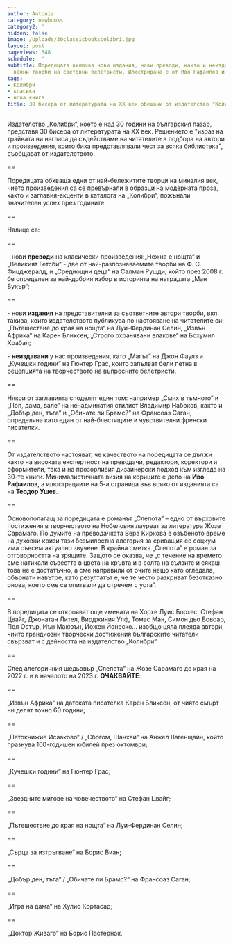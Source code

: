```yaml
---
author: Antonia
category: newbooks
category2: ''
hidden: false
image: /Uploads/30classicbookscolibri.jpg
layout: post
pageviews: 348
schedule: ''
subtitle: Поредицата включва нови издания, нови преводи, както и неиздавани досега
  важни творби на световни белетристи. Илюстрирана е от Иво Рафаилов и Теодор Ушев
tags:
- Колибри
- класика
- нова книга
title: 30 бисера от литературата на XX век обещани от издателство "Колибри"
---
```


Издателство „Колибри“, което е над 30 години на българския пазар, представя 30 бисера от литературата на XX век. Решението е "израз на трайната ни нагласа да съдействаме на читателите в подбора на автори и произведения, които биха представлявали чест за всяка библиотека", съобщават от издателството. 

\==

Поредицата обхваща едни от най-бележитите творци на миналия век, чието произведения са се превърнали в образци на модерната проза, както и заглавия-акценти в каталога на „Колибри“, пожънали значителен успех през годините. 

\==

Налице са:

\==

\- нови **преводи** на класически произведения:„Нежна е нощта“ и „Великият Гетсби“ - две от най-разпознаваемите творби на Ф. С. Фицджералд, и „Среднощни деца“ на Салман Рушди, който през 2008 г. бе определен за най-добрия избор в историята на наградата „Ман Букър“;

\==

\- нови **издания** на представителни за съответните автори творби, вкл. такива, които издателството публикува по настояване на читателите си: „Пътешествие до края на нощта“ на Луи-Фердинан Селин, „Извън Африка“ на Карен Бликсен, „Строго охранявани влакове“ на Бохумил Храбал;

\- **неиздавани** у нас произведения, като „Магът“ на Джон Фаулз и „Кучешки години“ на Гюнтер Грас, които запълват бели петна в рецепцията на творчеството на въпросните белетристи. 

\==

Някои от заглавията споделят един том: например „Смях в тъмното“ и „Поп, дама, вале“ на ненадминатия стилист Владимир Набоков, както и „Добър ден, тъга“ и „Обичате ли Брамс?“ на Франсоаз Саган, определяна като един от най-блестящите и чувствителни френски писателки.

\==

От издателството настояват, че качеството на поредицата се дължи както на високата експертност на преводачи, редактори, коректори и оформители, така и на прозорливия дизайнерски подход към изгледа на 30-те книги. Минималистичната визия на кориците е дело на **Иво Рафаилов**, а илюстрациите на 5-а страница във всяко от изданията са на **Теодор Ушев**.

\==

Основополагащ за поредицата е романът „Слепота“ – едно от върховите постижения в творчеството на Нобеловия лауреат за литература Жозе Сарамаго. По думите на преводачката Вера Киркова в озъбеното време на духовни кризи тази безмилостна алегория за сриващия се социум има съвсем актуално звучене. В крайна сметка „Слепота“ е роман за отговорността на зрящите. Защото се оказва, че „с течение на времето сме натикали съвестта в цвета на кръвта и в солта на сълзите и сякаш това не е достатъчно, а сме направили от очите нещо като огледала, обърнати навътре, като резултатът е, че те често разкриват безотказно онова, което сме се опитвали да отречем с уста“.

\==

В поредицата се открояват още имената на Хорхе Луис Борхес, Стефан Цвайг, Джонатан Лител, Вирджиния Улф, Томас Ман, Симон дьо Бовоар, Пол Остър, Иън Макюън, Йожен Йонеско… изобщо цяла плеяда автори, чиито грандиозни творчески достижения българските читатели свързват и с дейността на издателство „Колибри“.

\==

След алегоричния шедьовър „Слепота“ на Жозе Сарамаго до края на 2022 г. и в началото на 2023 г. **ОЧАКВАЙТЕ**:

\==

„Извън Африка“ на датската писателка Карен Бликсен, от чиято смърт ни делят точно 60 години;

\==

„Петокнижие Исааково“ / „Сбогом, Шанхай“  на Анжел Вагенщайн, който празнува 100-годишен юбилей през октомври;

\==

„Кучешки години“ на Гюнтер Грас;

\==

„Звездните мигове на човечеството“ на Стефан Цвайг;

\==

„Пътешествие до края на нощта“ на Луи-Фердинан Селин;

\==

„Сърца за изтръгване“ на Борис Виан;

\==

„Добър ден, тъга“ / „Обичате ли Брамс?“ на Франсоаз Саган;

\==

„Игра на дама“ на Хулио Кортасар;

\==

„Доктор Живаго“ на  Борис Пастернак.